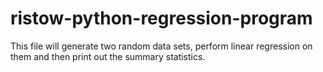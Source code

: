 # ristow-python-regression-program

This file will generate two random data sets, perform linear regression on them and then print out the summary statistics.
